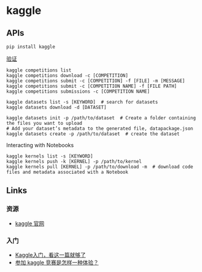 # kaggle

## APIs

```shell
pip install kaggle
```

[验证](https://github.com/Kaggle/kaggle-api#api-credentials)

```shell
kaggle competitions list
kaggle competitions download -c [COMPETITION]
kaggle competitions submit -c [COMPETITION] -f [FILE] -m [MESSAGE]
kaggle competitions submit -c [COMPETITION NAME] -f [FILE PATH]
kaggle competitions submissions -c [COMPETITION NAME]
```

```shell
kaggle datasets list -s [KEYWORD]  # search for datasets
kaggle datasets download -d [DATASET]

kaggle datasets init -p /path/to/dataset  # Create a folder containing the files you want to upload
# Add your dataset’s metadata to the generated file, datapackage.json
kaggle datasets create -p /path/to/dataset  # create the dataset
```

Interacting with Notebooks

```shell
kaggle kernels list -s [KEYWORD]
kaggle kernels push -k [KERNEL] -p /path/to/kernel
kaggle kernels pull [KERNEL] -p /path/to/download -m  # download code files and metadata associated with a Notebook
```

## Links

### 资源

- [kaggle 官网](https://www.kaggle.com/)

### 入门

- [Kaggle入门，看这一篇就够了](https://zhuanlan.zhihu.com/p/80182734)
- [参加 kaggle 竞赛是怎样一种体验？](https://www.zhihu.com/question/24533374)
